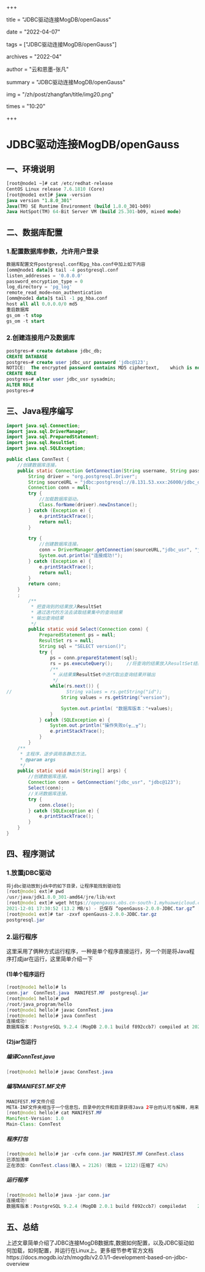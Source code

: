+++

title = "JDBC驱动连接MogDB/openGauss" 

date = "2022-04-07" 

tags = ["JDBC驱动连接MogDB/openGauss"] 

archives = "2022-04" 

author = "云和恩墨-张凡" 

summary = "JDBC驱动连接MogDB/openGauss"

img = "/zh/post/zhangfan/title/img20.png" 

times = "10:20"

+++

# JDBC驱动连接MogDB/openGauss

## 一、环境说明

```sql
[root@node1 ~]# cat /etc/redhat-release
CentOS Linux release 7.6.1810 (Core) 
[root@node1 ext]# java -version
java version "1.8.0_301"
Java(TM) SE Runtime Environment (build 1.8.0_301-b09)
Java HotSpot(TM) 64-Bit Server VM (build 25.301-b09, mixed mode)
```

## 二、数据库配置

### 1.配置数据库参数，允许用户登录

```sql
数据库配置文件postgresql.conf和pg_hba.conf中加上如下内容
[omm@node1 data]$ tail -4 postgresql.conf
listen_addresses = '0.0.0.0'
password_encryption_type = 0
log_directory = 'pg_log'
remote_read_mode=non_authentication
[omm@node1 data]$ tail -1 pg_hba.conf
host all all 0.0.0.0/0 md5
重启数据库
gs_om -t stop
gs_om -t start
```

### 2.创建连接用户及数据库

```sql
postgres=# create database jdbc_db;
CREATE DATABASE
postgres=# create user jdbc_usr password 'jdbc@123';
NOTICE:  The encrypted password contains MD5 ciphertext,    which is not secure.
CREATE ROLE
postgres=# alter user jdbc_usr sysadmin;
ALTER ROLE
postgres=#
```

## 三、Java程序编写

```java
import java.sql.Connection;
import java.sql.DriverManager;
import java.sql.PreparedStatement;
import java.sql.ResultSet;
import java.sql.SQLException;

public class ConnTest {
    //创建数据库连接。
    public static Connection GetConnection(String username, String passwd) {
        String driver = "org.postgresql.Driver";
        String sourceURL = "jdbc:postgresql://8.131.53.xxx:26000/jdbc_db";
        Connection conn = null;
        try {
            //加载数据库驱动。
            Class.forName(driver).newInstance();
        } catch (Exception e) {
            e.printStackTrace();
            return null;
        }

        try {
            //创建数据库连接。
            conn = DriverManager.getConnection(sourceURL,"jdbc_usr", "jdbc@123");
            System.out.println("连接成功!");
        } catch (Exception e) {
            e.printStackTrace();
            return null;
        }
        return conn;
    }
    ;
        /**
         * 把查询到的结果放入ResultSet
         * 通过迭代的方法去读取结果集中的查询结果
         * 输出查询结果
         */
        public static void Select(Connection conn) {
            PreparedStatement ps = null;
            ResultSet rs = null;
            String sql = "SELECT version()";
            try {
                ps = conn.prepareStatement(sql);
                rs = ps.executeQuery();		//将查询的结果放入ResultSet结果集中
                /**
                 * 从结果集ResultSet中迭代取出查询结果并输出
                 */
                while(rs.next()) {
//                    String values = rs.getString("id");
                    String values = rs.getString("version");

                    System.out.println( "数据库版本："+values);
                }
            } catch (SQLException e) {
                System.out.println("操作失败o(╥﹏╥");
                e.printStackTrace();
            }
        }
    /**
     * 主程序，逐步调用各静态方法。
     * @param args
     */
    public static void main(String[] args) {
        //创建数据库连接。
        Connection conn = GetConnection("jdbc_usr", "jdbc@123");
        Select(conn);
        //关闭数据库连接。
        try {
            conn.close();
        } catch (SQLException e) {
            e.printStackTrace();
        }
    }
}
```

## 四、程序测试

### 1.放置jDBC驱动

```java
将jdbc驱动放到jdk中的如下目录，让程序能找到驱动包
[root@node1 ext]# pwd
/usr/java/jdk1.8.0_301-amd64/jre/lib/ext
[root@node1 ext]# wget https://opengauss.obs.cn-south-1.myhuaweicloud.com/2.0.1/x86/openGauss-2.0.0-JDBC.tar.gz
2021-12-01 17:30:52 (13.2 MB/s) - 已保存 “openGauss-2.0.0-JDBC.tar.gz” [4937896/4937896])
[root@node1 ext]# tar -zxvf openGauss-2.0.0-JDBC.tar.gz
postgresql.jar
```

### 2.运行程序

这里采用了俩种方式运行程序，一种是单个程序直接运行，另一个则是将Java程序打成jar在运行，这里简单介绍一下

#### (1)单个程序运行

```java
[root@node1 hello]# ls
conn.jar  ConnTest.java  MANIFEST.MF  postgresql.jar
[root@node1 hello]# pwd
/root/java_program/hello
[root@node1 hello]# javac ConnTest.java
[root@node1 hello]# java ConnTest
连接成功!
数据库版本：PostgreSQL 9.2.4 (MogDB 2.0.1 build f892ccb7) compiled at 2021-07-09 16:12:59 commit 0 last mr   on     x86_64-unknown-linux-gnu, compiled by g++ (GCC) 7.3.0, 64-bit
```

#### (2)jar包运行

##### 编译ConnTest.java

```java
[root@node1 hello]# javac ConnTest.java 
```

##### 编写MANIFEST.MF文件

```java
MANIFEST.MF文件介绍
META-INF文件夹相当于一个信息包，目录中的文件和目录获得Java 2平台的认可与解释，用来配置应用程序、扩展程序、类加载器和服务。这个文件夹和其中的 MANIFEST.MF文件，在用jar打包时自动生成。执行jar文件的时候，这个jar里是需要具备 META-INF/MANIFEST.MF的，否则java -jar就找不到main class。
[root@node1 hello]# cat MANIFEST.MF
Manifest-Version: 1.0
Main-Class: ConnTest
```

##### 程序打包

```java
[root@node1 hello]# jar -cvfm conn.jar MANIFEST.MF ConnTest.class
已添加清单
正在添加: ConnTest.class(输入 = 2126) (输出 = 1212)(压缩了 42%)
```

##### 运行程序

```java
[root@node1 hello]# java -jar conn.jar
连接成功!
数据库版本：PostgreSQL 9.2.4 (MogDB 2.0.1 build f892ccb7) compiledat    2021-07-09 16:12:59   commit 0 last mr   onx86_64-unknown-linux-gnu,   compiled by g++ (GCC) 7.3.0, 64-bit
```

## 五、总结

上述文章简单介绍了JDBC连接MogDB数据库,数据如何配置，以及JDBC驱动如何加载，如何配置，并运行在Linux上。更多细节参考官方文档https://docs.mogdb.io/zh/mogdb/v2.0.1/1-development-based-on-jdbc-overview

